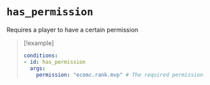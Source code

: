 # `has_permission`

Requires a player to have a certain permission

> [!example]
> ```yaml
> conditions:
> - id: has_permission
>   args:
>     permission: "ecomc.rank.mvp" # The required permission
> ```
